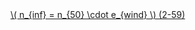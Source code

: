 <a href="/eco2_guide_center/1.%20ECO2%20Logic%20Guide/Hee1_Equation_List.html" class="equation-link" target="_blank" rel="noopener noreferrer">
  \( n_{inf} = n_{50} \cdot e_{wind} \) <span class="eq-number">(2-59)</span>
</a>
